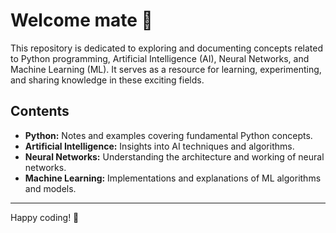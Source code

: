 # Welcome mate 👋

This repository is dedicated to exploring and documenting concepts related to Python programming, Artificial Intelligence (AI), Neural Networks, and Machine Learning (ML). It serves as a resource for learning, experimenting, and sharing knowledge in these exciting fields.

## Contents

- **Python:** Notes and examples covering fundamental Python concepts.
- **Artificial Intelligence:** Insights into AI techniques and algorithms.
- **Neural Networks:** Understanding the architecture and working of neural networks.
- **Machine Learning:** Implementations and explanations of ML algorithms and models.

---

Happy coding! 🚀
